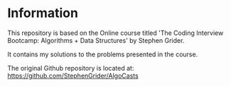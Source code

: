 # Information

This repository is based on the Online course titled 'The Coding Interview Bootcamp: Algorithms + Data Structures' by Stephen Grider.

It contains my solutions to the problems presented in the course.

The original Github repository is located at:
https://github.com/StephenGrider/AlgoCasts
